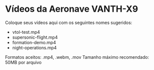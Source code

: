# Vídeos da Aeronave VANTH-X9

Coloque seus vídeos aqui com os seguintes nomes sugeridos:

- vtol-test.mp4
- supersonic-flight.mp4
- formation-demo.mp4
- night-operations.mp4

Formatos aceitos: .mp4, .webm, .mov
Tamanho máximo recomendado: 50MB por arquivo